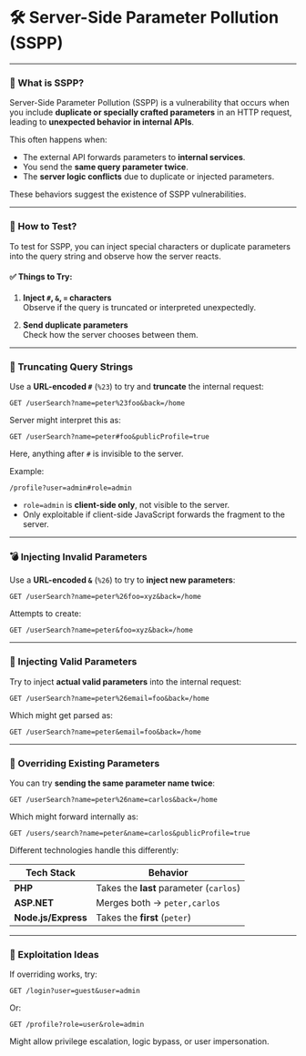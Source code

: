 # 🛠️ Server-Side Parameter Pollution (SSPP)

---

### 🧩 What is SSPP?

Server-Side Parameter Pollution (SSPP) is a vulnerability that occurs when you include **duplicate or specially crafted parameters** in an HTTP request, leading to **unexpected behavior in internal APIs**.

This often happens when:

- The external API forwards parameters to **internal services**.
- You send the **same query parameter twice**.
- The **server logic conflicts** due to duplicate or injected parameters.

These behaviors suggest the existence of SSPP vulnerabilities.

---

### 🔬 How to Test?

To test for SSPP, you can inject special characters or duplicate parameters into the query string and observe how the server reacts.

#### ✅ Things to Try:

1. **Inject `#`, `&`, `=` characters**  
   Observe if the query is truncated or interpreted unexpectedly.

2. **Send duplicate parameters**  
   Check how the server chooses between them.

---

### 🔪 Truncating Query Strings

Use a **URL-encoded `#`** (`%23`) to try and **truncate** the internal request:

```http
GET /userSearch?name=peter%23foo&back=/home
```

Server might interpret this as:

```http
GET /userSearch?name=peter#foo&publicProfile=true
```

Here, anything after `#` is invisible to the server.

Example:

```http
/profile?user=admin#role=admin
```

- `role=admin` is **client-side only**, not visible to the server.
- Only exploitable if client-side JavaScript forwards the fragment to the server.

---

### 💣 Injecting Invalid Parameters

Use a **URL-encoded `&`** (`%26`) to try to **inject new parameters**:

```http
GET /userSearch?name=peter%26foo=xyz&back=/home
```

Attempts to create:
```http
GET /userSearch?name=peter&foo=xyz&back=/home
```

---

### 🎯 Injecting Valid Parameters

Try to inject **actual valid parameters** into the internal request:

```http
GET /userSearch?name=peter%26email=foo&back=/home
```

Which might get parsed as:

```http
GET /userSearch?name=peter&email=foo&back=/home
```

---

### 🔄 Overriding Existing Parameters

You can try **sending the same parameter name twice**:

```http
GET /userSearch?name=peter%26name=carlos&back=/home
```

Which might forward internally as:

```http
GET /users/search?name=peter&name=carlos&publicProfile=true
```

Different technologies handle this differently:

| Tech Stack      | Behavior                            |
|----------------|-------------------------------------|
| **PHP**        | Takes the **last** parameter (`carlos`) |
| **ASP.NET**    | Merges both → `peter,carlos`         |
| **Node.js/Express** | Takes the **first** (`peter`)         |

---

### 🎯 Exploitation Ideas

If overriding works, try:

```http
GET /login?user=guest&user=admin
```

Or:

```http
GET /profile?role=user&role=admin
```

Might allow privilege escalation, logic bypass, or user impersonation.

